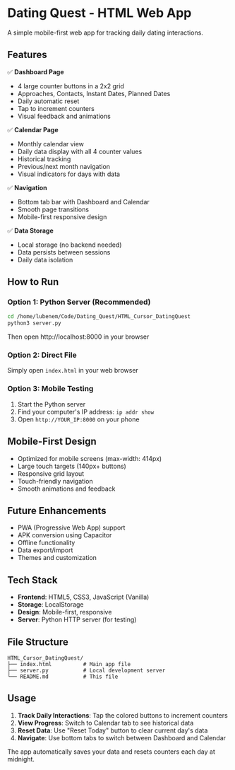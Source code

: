 # Dating Quest - HTML Web App

A simple mobile-first web app for tracking daily dating interactions.

## Features

✅ **Dashboard Page**
- 4 large counter buttons in a 2x2 grid
- Approaches, Contacts, Instant Dates, Planned Dates
- Daily automatic reset
- Tap to increment counters
- Visual feedback and animations

✅ **Calendar Page**
- Monthly calendar view
- Daily data display with all 4 counter values
- Historical tracking
- Previous/next month navigation
- Visual indicators for days with data

✅ **Navigation**
- Bottom tab bar with Dashboard and Calendar
- Smooth page transitions
- Mobile-first responsive design

✅ **Data Storage**
- Local storage (no backend needed)
- Data persists between sessions
- Daily data isolation

## How to Run

### Option 1: Python Server (Recommended)
```bash
cd /home/lubenem/Code/Dating_Quest/HTML_Cursor_DatingQuest
python3 server.py
```
Then open http://localhost:8000 in your browser

### Option 2: Direct File
Simply open `index.html` in your web browser

### Option 3: Mobile Testing
1. Start the Python server
2. Find your computer's IP address: `ip addr show`
3. Open `http://YOUR_IP:8000` on your phone

## Mobile-First Design

- Optimized for mobile screens (max-width: 414px)
- Large touch targets (140px+ buttons)
- Responsive grid layout
- Touch-friendly navigation
- Smooth animations and feedback

## Future Enhancements

- PWA (Progressive Web App) support
- APK conversion using Capacitor
- Offline functionality
- Data export/import
- Themes and customization

## Tech Stack

- **Frontend**: HTML5, CSS3, JavaScript (Vanilla)
- **Storage**: LocalStorage
- **Design**: Mobile-first, responsive
- **Server**: Python HTTP server (for testing)

## File Structure

```
HTML_Cursor_DatingQuest/
├── index.html          # Main app file
├── server.py           # Local development server
└── README.md           # This file
```

## Usage

1. **Track Daily Interactions**: Tap the colored buttons to increment counters
2. **View Progress**: Switch to Calendar tab to see historical data
3. **Reset Data**: Use "Reset Today" button to clear current day's data
4. **Navigate**: Use bottom tabs to switch between Dashboard and Calendar

The app automatically saves your data and resets counters each day at midnight.
